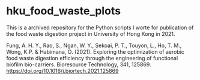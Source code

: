 # hku_food_waste_plots

This is a archived repository for the Python scripts I worte for publication of the food waste digestion project in University of Hong Kong in 2021. 

Fung, A. H. Y., Rao, S., Ngan, W. Y., Sekoai, P. T., Touyon, L., Ho, T. M., Wong, K.P. & Habimana, O. (2021). Exploring the optimization of aerobic food waste digestion efficiency through the engineering of functional biofilm bio-carriers. Bioresource Technology, 341, 125869. https://doi.org/10.1016/j.biortech.2021.125869 
